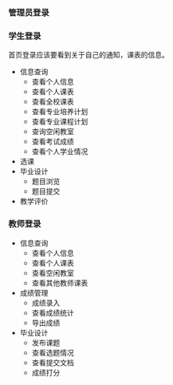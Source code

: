 ### 管理员登录

### 学生登录

首页登录应该要看到关于自己的通知，课表的信息。

- 信息查询
  - 查看个人信息
  - 查看个人课表
  - 查看全校课表
  - 查看专业培养计划
  - 查看专业课程计划
  - 查询空闲教室
  - 查看考试成绩
  - 查看个人学业情况
- 选课
- 毕业设计
  - 题目浏览
  - 题目提交
- 教学评价

### 教师登录

- 信息查询
  - 查看个人信息
  - 查看个人课表
  - 查看空闲教室
  - 查看其他教师课表
- 成绩管理
  - 成绩录入
  - 查看成绩统计
  - 导出成绩
- 毕业设计
  - 发布课题
  - 查看选题情况
  - 查看提交文档
  - 成绩打分

